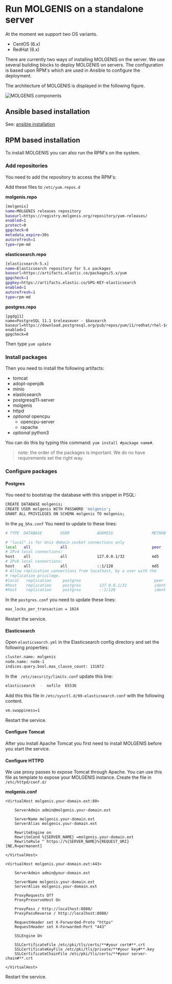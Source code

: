 # Run MOLGENIS on a standalone server

At the moment we support two OS variants.

- CentOS (6.x)
- RedHat (6.x)

There are currently two ways of installing MOLGENIS on the server. We use several building blocks to deploy MOLGENIS on servers.
The configuration is based upon RPM's which are used in Ansible to configure the deployment.

The architecture of MOLGENIS is displayed in the following figure.

![MOLGENIS components](images/install/molgenis_architecture.svg?raw=true)

## Ansible based installation
See: [ansible installation](https://github.com/molgenis/ansible)

## RPM based installation
To install MOLGENIS you can also run the RPM's on the system.

### Add repositories
You need to add the repository to access the RPM's:

Add these files to ```/etc/yum.repos.d```

**molgenis.repo**

```bash
[molgenis]
name=MOLGENIS releases repository
baseurl=https://registry.molgenis.org/repository/yum-releases/
enabled=1
protect=0
gpgcheck=0
metadata_expire=30s
autorefresh=1
type=rpm-md
```

**elasticsearch.repo**

```bash
[elasticsearch-5.x]
name=Elasticsearch repository for 5.x packages
baseurl=https://artifacts.elastic.co/packages/5.x/yum
gpgcheck=1
gpgkey=https://artifacts.elastic.co/GPG-KEY-elasticsearch
enabled=1
autorefresh=1
type=rpm-md
```

**postgres.repo**

```
[pgdg11]
name=PostgreSQL 11.1 $releasever - $basearch
baseurl=https://download.postgresql.org/pub/repos/yum/11/redhat/rhel-$releasever-$basearch
enabled=1
gpgcheck=0
```

Then type ```yum update```

### Install packages
Then you need to install the following artifacts:

- tomcat
- adopt-openjdk
- minio
- elasticsearch
- postgresql11-server
- molgenis
- httpd
- *optional* opencpu
  - opencpu-server
  - rapache
- *optional* python3

You can do this by typing this command: ```yum install #package name#```.

> note: the order of the packages is important. We do no have requirements set the right way.

### Configure packages

#### Postgres
You need to bootstrap the database with this snippet in PSQL:

```bash
CREATE DATABASE molgenis;
CREATE USER molgenis WITH PASSWORD 'molgenis';
GRANT ALL PRIVILEGES ON SCHEMA molgenis TO molgenis;
```

In the ```pg_bha.conf``` You need to update to these lines:

```bash
# TYPE  DATABASE        USER            ADDRESS                 METHOD

# "local" is for Unix domain socket connections only
local   all             all                                     peer
# IPv4 local connections:
host    all             all             127.0.0.1/32            md5
# IPv6 local connections:
host    all             all             ::1/128                 md5
# Allow replication connections from localhost, by a user with the
# replication privilege.
#local   replication     postgres                                peer
#host    replication     postgres        127.0.0.1/32            ident
#host    replication     postgres        ::1/128                 ident
```

In the `postgres.conf` you need to update these lines:

```bash
max_locks_per_transaction = 1024
```

Restart the service.

#### Elasticsearch
Open ```elasticsearch.yml``` in the Elasticsearch config directory and set the following properties:

```bash
cluster.name: molgenis
node.name: node-1
indices.query.bool.max_clause_count: 131072
```

In the ``` /etc/security/limits.conf``` update this line:

```bash
elasticsearch  -  nofile  65536
```

Add this this file in ```/etc/sysctl.d/99-elasticsearch.conf``` with the following content.

```bash
vm.swappiness=1
```
Restart the service.

#### Configure Tomcat
After you install Apache Tomcat you first need to install MOLGENIS before you start the service.

#### Configure HTTPD
We use proxy passes to expose Tomcat through Apache. You can use this file as template to expose your MOLGENIS instance.
Create the file in ```/etc/httpd/conf.d/```

**molgenis.conf**

```
<VirtualHost molgenis.your-domain.ext:80>

    ServerAdmin admin@molgenis.your-domain.ext

    ServerName molgenis.your-domain.ext
    ServerAlias molgenis.your-domain.ext

    RewriteEngine on
    RewriteCond %{SERVER_NAME} =molgenis.your-domain.ext
    RewriteRule ^ https://%{SERVER_NAME}%{REQUEST_URI} [NE,R=permanent]

</VirtualHost>

<VirtualHost molgenis.your-domain.ext:443>

    ServerAdmin admin@your-domain.ext

    ServerName molgenis.your-domain.ext
    ServerAlias molgenis.your-domain.ext

    ProxyRequests Off
    ProxyPreserveHost On

    ProxyPass / http://localhost:8080/
    ProxyPassReverse / http://localhost:8080/

    RequestHeader set X-Forwarded-Proto "https"
    RequestHeader set X-Forwarded-Port "443"

    SSLEngine On

    SSLCertificateFile /etc/pki/tls/certs/**#your cert#**.crt
    SSLCertificateKeyFile /etc/pki/tls/private/**#your key#**.key
    SSLCertificateChainFile /etc/pki/tls/certs/**#your server-chain#**.crt

</VirtualHost>
```

Restart the service.
